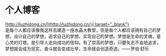 # 个人博客

[http://luzhidong.cn/](http://luzhidong.cn/){:target="_blank"}  
是每个人都应该像我这样去建造一座水晶大教堂，但是每个人都应该拥有自己的梦想，设计自己的梦想，追求自己的梦想，实现自己的梦想。梦想是生命的灵魂，是心灵的灯塔，是引导人走向成功的信仰。有了崇高的梦想，只要矢志不渝地追求，梦想就会成为现实，奋斗就会变成壮举，生命就会创造奇迹。——罗伯·舒乐
